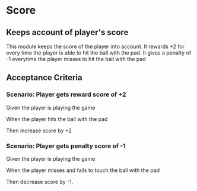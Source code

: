 # Score

## Keeps account of player's score

This module keeps the score of the player
into account. It rewards +2 for every time
the player is able to hit the ball with the
pad. It gives a penalty of -1 everytime the
player misses to hit the ball with the pad

## Acceptance Criteria

### Scenario: Player gets reward score of +2

  Given the player is playing the game

  When the player hits the ball with the pad

  Then increase score by +2

### Scenario: Player gets penalty score of -1

  Given the player is playing the game

  When the player misses and fails to touch
  the ball with the pad

  Then decrease score by -1.
